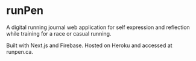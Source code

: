 # runPen
A digital running journal web application for self expression and reflection while training for a race or casual running. 

Built with Next.js and Firebase. Hosted on Heroku and accessed at runpen.ca.